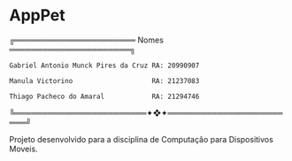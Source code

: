# AppPet

╔══════════════════════ Nomes ══════════════════════╗
  
    Gabriel Antonio Munck Pires da Cruz RA: 20990907
  
    Manula Victorino                    RA: 21237083
  
    Thiago Pacheco do Amaral            RA: 21294746
  
╚════════════════════════✦❖✦════════════════════════╝


Projeto desenvolvido para a disciplina de Computação para Dispositivos Moveis.
